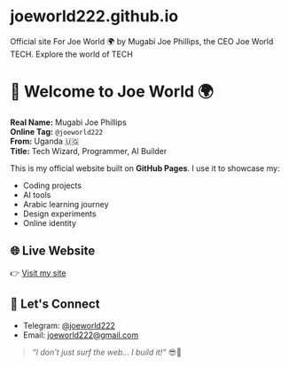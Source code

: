 # joeworld222.github.io
Official site For Joe World 🌍 by Mugabi Joe Phillips, the CEO Joe World TECH.  Explore the world of TECH
# 👋 Welcome to Joe World 🌍

**Real Name:** Mugabi Joe Phillips  
**Online Tag:** `@joeworld222`  
**From:** Uganda 🇺🇬  
**Title:** Tech Wizard, Programmer, AI Builder  

This is my official website built on **GitHub Pages**. I use it to showcase my:
- Coding projects
- AI tools
- Arabic learning journey
- Design experiments
- Online identity

## 🌐 Live Website
👉 [Visit my site](https://joeworld222.github.io)

## 💬 Let's Connect
- Telegram: [@joeworld222](https://t.me/joeworld222)
- Email: [joeworld222@gmail.com](mailto:joeworld222@gmail.com)

> _“I don't just surf the web... I build it!”_ 😎🧠
